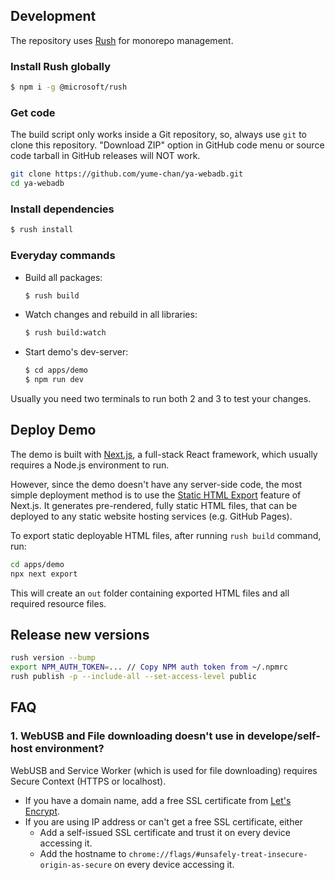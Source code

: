 ## Development

The repository uses [Rush](https://rushjs.io/) for monorepo management.

### Install Rush globally

```sh
$ npm i -g @microsoft/rush
```

### Get code

The build script only works inside a Git repository, so, always use `git` to clone this repository. "Download ZIP" option in GitHub code menu or source code tarball in GitHub releases will NOT work.

```sh
git clone https://github.com/yume-chan/ya-webadb.git
cd ya-webadb
```

### Install dependencies

```sh
$ rush install
```

### Everyday commands

-   Build all packages:

    ```sh
    $ rush build
    ```

-   Watch changes and rebuild in all libraries:

    ```sh
    $ rush build:watch
    ```

-   Start demo's dev-server:

    ```sh
    $ cd apps/demo
    $ npm run dev
    ```

Usually you need two terminals to run both 2 and 3 to test your changes.

## Deploy Demo

The demo is built with [Next.js](https://nextjs.org/), a full-stack React framework, which usually requires a Node.js environment to run.

However, since the demo doesn't have any server-side code, the most simple deployment method is to use the [Static HTML Export](https://nextjs.org/docs/advanced-features/static-html-export) feature of Next.js. It generates pre-rendered, fully static HTML files, that can be deployed to any static website hosting services (e.g. GitHub Pages).

To export static deployable HTML files, after running `rush build` command, run:

```sh
cd apps/demo
npx next export
```

This will create an `out` folder containing exported HTML files and all required resource files.

## Release new versions

```sh
rush version --bump
export NPM_AUTH_TOKEN=... // Copy NPM auth token from ~/.npmrc
rush publish -p --include-all --set-access-level public
```

## FAQ

### 1. WebUSB and File downloading doesn't use in develope/self-host environment?

WebUSB and Service Worker (which is used for file downloading) requires Secure Context (HTTPS or localhost).

-   If you have a domain name, add a free SSL certificate from [Let's Encrypt](https://letsencrypt.org/).
-   If you are using IP address or can't get a free SSL certificate, either
    -   Add a self-issued SSL certificate and trust it on every device accessing it.
    -   Add the hostname to `chrome://flags/#unsafely-treat-insecure-origin-as-secure` on every device accessing it.

